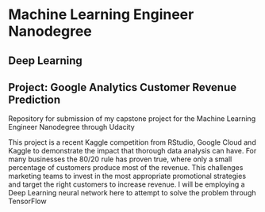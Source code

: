 # Machine Learning Engineer Nanodegree
## Deep Learning
## Project: Google Analytics Customer Revenue Prediction
Repository for submission of my capstone project for the Machine Learning Engineer Nanodegree through Udacity

This project is a recent Kaggle competition from RStudio, Google Cloud and Kaggle to demonstrate the impact that thorough data analysis can have. 
For many businesses the 80/20 rule has proven true, where only a small percentage of customers produce most of the revenue. 
This challenges marketing teams to invest in the most appropriate promotional strategies and target the right customers to increase revenue. 
I will be employing a Deep Learning neural network here to attempt to solve the problem through TensorFlow
 
